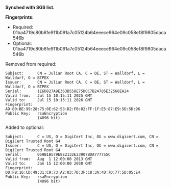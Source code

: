 **Synched with SGS list.**

**Fingerprints:**
- Required: 01ba4719c80b6fe911b091a7c05124b64eeece964e09c058ef8f9805daca546b
- Optional: 01ba4719c80b6fe911b091a7c05124b64eeece964e09c058ef8f9805daca546b

Removed from required:

```
Subject:      CN = Julian Root CA, C = DE, ST = Walldorf, L = Walldorf, O = BTPEX
Issuer:       CN = Julian Root CA, C = DE, ST = Walldorf, L = Walldorf, O = BTPEX
Serial:       1E6D827A9E363B558E75D0C7B24785E32568EA24
Valid from:   Jul 15 10:15:11 2025 GMT
Valid to:     Jul 15 10:15:11 2026 GMT
Fingerprint:  AD:80:BE:99:28:75:0E:62:53:D2:FB:82:FF:1F:E5:87:E9:5D:5D:96
Public Key:   rsaEncryption
              (4096 bit)
```

Added to optional:

```
Subject:      C = US, O = DigiCert Inc, OU = www.digicert.com, CN = DigiCert Trusted Root G4
Issuer:       C = US, O = DigiCert Inc, OU = www.digicert.com, CN = DigiCert Trusted Root G4
Serial:       059B1B579E8E2132E23907BDA777755C
Valid from:   Aug  1 12:00:00 2013 GMT
Valid to:     Jan 15 12:00:00 2038 GMT
Fingerprint:  DD:FB:16:CD:49:31:C9:73:A2:03:7D:3F:C8:3A:4D:7D:77:5D:05:E4
Public Key:   rsaEncryption
              (4096 bit)
```

